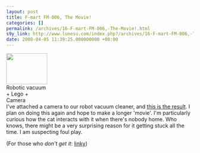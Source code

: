 ```yaml
---
layout: post
title: F-mart FM-006, The Movie!
categories: []
permalink: /archives/16-F-mart-FM-006,-The-Movie!.html
s9y_link: http://www.lunesu.com/index.php?/archives/16-F-mart-FM-006,-The-Movie!.html
date: 2008-04-05 11:39:25.000000000 +08:00
---
```

<div class="serendipity_imageComment_left" style="width: 110px"><div class="serendipity_imageComment_img"><a title="/uploads/F-martFM-006camera.jpg" id="s9yisp24"></a><a class='serendipity_image_link' href='http://www.lunesu.com/serendipity_admin_image_selector.php?serendipity[step]=showItem&amp;serendipity[image]=24' id="s9yisphref24" onclick="javascript:this.href = this.href + '&amp;serendipity[from]=' + self.location.href;"><!-- s9ymdb:24 --><img width="110" height="83"  src="http://www.lunesu.com/uploads/F-martFM-006camera.serendipityThumb.jpg" alt="" /></a></div><div class="serendipity_imageComment_txt">Robotic vacuum + Lego + Camera</div></div>I've attached a camera to our robot vacuum cleaner, and <a href="http://www.lunesu.com/uploads/F-mart FM-006.WMV" title="F-mart FM-006 The Movie">this is the result</a>. I plan on doing this again and hope to make a longer 'movie'. I'm particularly curious how the cat interacts with it when there's nobody home. Who knows, there might be a very surprising reason for it getting stuck all the time. I am suspecting foul play.

(For those who <em>don't get it</em>: <a href="http://youtube.com/watch?v=A4hZmKj-CiM" title="Police Squad Intro">linky</a>)
